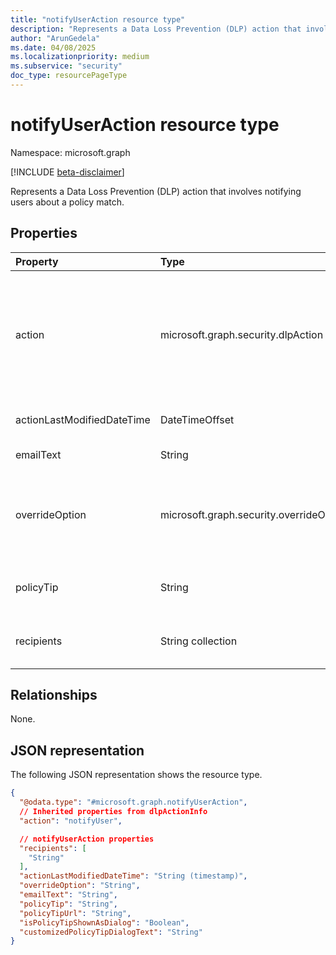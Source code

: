 ```yaml
---
title: "notifyUserAction resource type"
description: "Represents a Data Loss Prevention (DLP) action that involves notifying users about a policy match."
author: "ArunGedela"
ms.date: 04/08/2025
ms.localizationpriority: medium
ms.subservice: "security"
doc_type: resourcePageType
---
```


# notifyUserAction resource type

Namespace: microsoft.graph

[!INCLUDE [beta-disclaimer](../../includes/beta-disclaimer.md)]

Represents a Data Loss Prevention (DLP) action that involves notifying users about a policy match.

## Properties

| Property                      | Type                                                                                   | Description                                                                                                                             |
| :---------------------------- | :------------------------------------------------------------------------------------- | :-------------------------------------------------------------------------------------------------------------------------------------- |
|action|microsoft.graph.security.dlpAction|The type of DLP action. Possible values are `notifyUser`, `blockAccess`, `restrictAccess`, `generateAlert`, `generateIncidentReportAction`, `sPBlockAnonymousAccess`, `sPRuntimeAccessControl`, `sPSharingNotifyUser`, and `sPSharingGenerateIncidentReport`.  Inherited from [dlpActionInfo](../resources/dlpactioninfo.md).|
| actionLastModifiedDateTime    | DateTimeOffset                                                                         | Timestamp when the notification action configuration was last modified.                                                               |
| emailText                     | String                                                                                 | The body text of the email notification sent to users.                                                                                |
| overrideOption                | microsoft.graph.security.overrideOption                                                         | Specifies the override options available to the user. Possible values are `notAllowed`, `allowFalsePositiveOverride`, `allowWithJustification`, `allowWithoutJustification`, and `allowWithAcknowledgement`. |
| policyTip                     | String                                                                                 | The text of the policy tip displayed to the user within the application (For example, Outlook, Word).                                       |
| recipients                    | String collection                                                                      | List of email addresses or user identifiers designated to receive the notification email. Can include sender, owner, manager, etc. |

## Relationships

None.

## JSON representation

The following JSON representation shows the resource type.
<!-- {
  "blockType": "resource",
  "@odata.type": "microsoft.graph.notifyUserAction",
  "baseType": "microsoft.graph.dlpActionInfo",
  "openType": false
}-->
``` json
{
  "@odata.type": "#microsoft.graph.notifyUserAction",
  // Inherited properties from dlpActionInfo
  "action": "notifyUser",

  // notifyUserAction properties
  "recipients": [
    "String"
  ],
  "actionLastModifiedDateTime": "String (timestamp)",
  "overrideOption": "String",
  "emailText": "String",
  "policyTip": "String",
  "policyTipUrl": "String",
  "isPolicyTipShownAsDialog": "Boolean",
  "customizedPolicyTipDialogText": "String"
}
```
